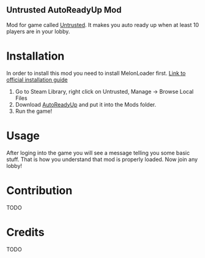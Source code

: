 ## Untrusted AutoReadyUp Mod
Mod for game called [Untrusted](https://store.steampowered.com/app/1502660/Untrusted/). It makes you auto ready up when at least 10 players are in your lobby.

# Installation
In order to install this mod you need to install MelonLoader first. [Link to official installation guide](https://github.com/LavaGang/MelonLoader.Installer/blob/master/README.md#how-to-install-re-install-or-update-melonloader)
1. Go to Steam Library, right click on Untrusted, Manage -> Browse Local Files
2. Download [AutoReadyUp](https://github.com/sh411-dev/UntrustedAutoReadyUpMod/releases/tag/release) and put it into the Mods folder.
3. Run the game!

# Usage
After loging into the game you will see a message telling you some basic stuff. That is how you understand that mod is properly loaded. Now join any lobby!

# Contribution
TODO

# Credits
TODO
